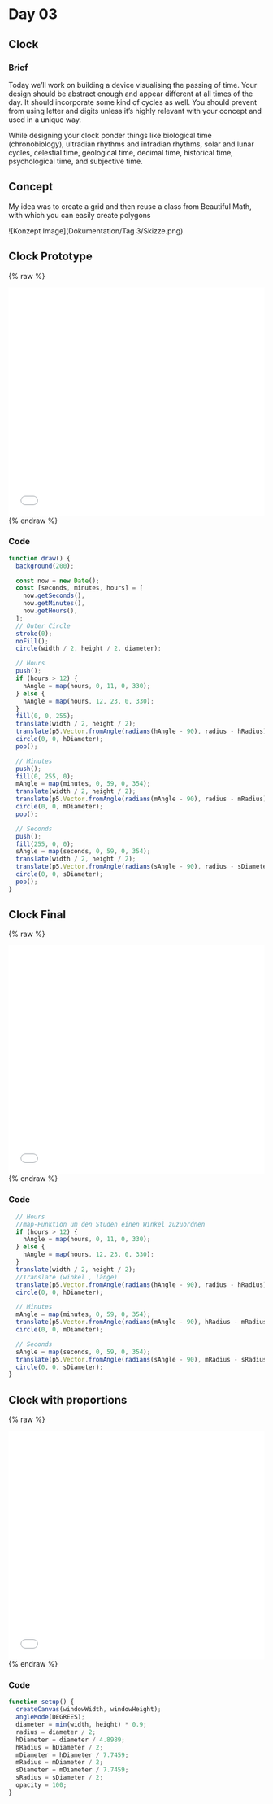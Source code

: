 # Day 03

## Clock

### Brief

Today we’ll work on building a device visualising the passing of time. Your design should be abstract enough and appear different at all times of the day. It should incorporate some kind of cycles as well. You should prevent from using letter and digits unless it’s highly relevant with your concept and used in a unique way.

While designing your clock ponder things like biological time (chronobiology), ultradian rhythms and infradian rhythms, solar and lunar cycles, celestial time, geological time, decimal time, historical time, psychological time, and subjective time.

## Concept

My idea was to create a grid and then reuse a class from Beautiful Math, with which you can easily create polygons

![Konzept Image](Dokumentation/Tag 3/Skizze.png)

## Clock Prototype

{% raw %}

<iframe src="projects/Day3_Clock/Clock_1/index.html" width="100%" height="450" frameborder="no"></iframe>
{% endraw %}

### Code

```js
function draw() {
  background(200);

  const now = new Date();
  const [seconds, minutes, hours] = [
    now.getSeconds(),
    now.getMinutes(),
    now.getHours(),
  ];
  // Outer Circle
  stroke(0);
  noFill();
  circle(width / 2, height / 2, diameter);

  // Hours
  push();
  if (hours > 12) {
    hAngle = map(hours, 0, 11, 0, 330);
  } else {
    hAngle = map(hours, 12, 23, 0, 330);
  }
  fill(0, 0, 255);
  translate(width / 2, height / 2);
  translate(p5.Vector.fromAngle(radians(hAngle - 90), radius - hRadius));
  circle(0, 0, hDiameter);
  pop();

  // Minutes
  push();
  fill(0, 255, 0);
  mAngle = map(minutes, 0, 59, 0, 354);
  translate(width / 2, height / 2);
  translate(p5.Vector.fromAngle(radians(mAngle - 90), radius - mRadius));
  circle(0, 0, mDiameter);
  pop();

  // Seconds
  push();
  fill(255, 0, 0);
  sAngle = map(seconds, 0, 59, 0, 354);
  translate(width / 2, height / 2);
  translate(p5.Vector.fromAngle(radians(sAngle - 90), radius - sDiameter / 2));
  circle(0, 0, sDiameter);
  pop();
}
```

## Clock Final

{% raw %}

<iframe src="projects/Day3_Clock/Clock_1.1/index.html" width="100%" height="450" frameborder="no"></iframe>
{% endraw %}

### Code

```js
  // Hours
  //map-Funktion um den Studen einen Winkel zuzuordnen
  if (hours > 12) {
    hAngle = map(hours, 0, 11, 0, 330);
  } else {
    hAngle = map(hours, 12, 23, 0, 330);
  }
  translate(width / 2, height / 2);
  //Translate (winkel , länge)
  translate(p5.Vector.fromAngle(radians(hAngle - 90), radius - hRadius));
  circle(0, 0, hDiameter);

  // Minutes
  mAngle = map(minutes, 0, 59, 0, 354);
  translate(p5.Vector.fromAngle(radians(mAngle - 90), hRadius - mRadius));
  circle(0, 0, mDiameter);

  // Seconds
  sAngle = map(seconds, 0, 59, 0, 354);
  translate(p5.Vector.fromAngle(radians(sAngle - 90), mRadius - sRadius));
  circle(0, 0, sDiameter);
}
```

## Clock with proportions

{% raw %}

<iframe src="projects/Day3_Clock/Clock_1.2/index.html" width="100%" height="450" frameborder="no"></iframe>
{% endraw %}

### Code

```js
function setup() {
  createCanvas(windowWidth, windowHeight);
  angleMode(DEGREES);
  diameter = min(width, height) * 0.9;
  radius = diameter / 2;
  hDiameter = diameter / 4.8989;
  hRadius = hDiameter / 2;
  mDiameter = hDiameter / 7.7459;
  mRadius = mDiameter / 2;
  sDiameter = mDiameter / 7.7459;
  sRadius = sDiameter / 2;
  opacity = 100;
}
```
